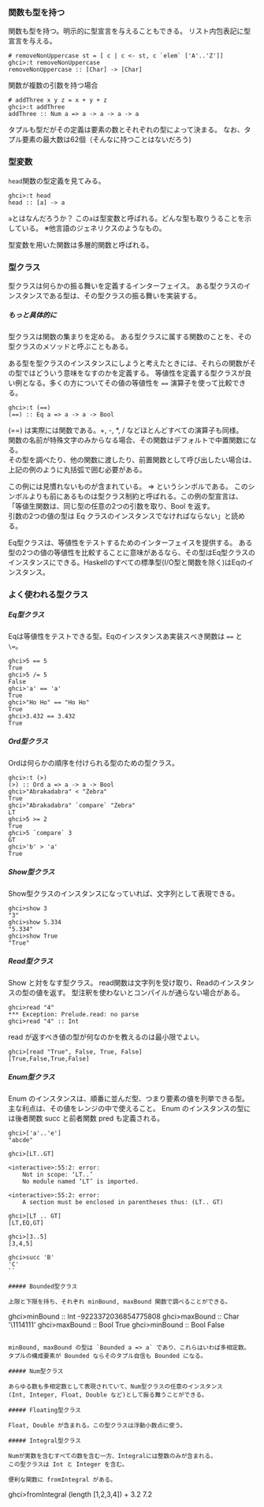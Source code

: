 ### 関数も型を持つ

関数も型を持つ。明示的に型宣言を与えることもできる。
リスト内包表記に型宣言を与える。

```
# removeNonUppercase st = [ c | c <- st, c `elem` ['A'..'Z']]
ghci>:t removeNonUppercase
removeNonUppercase :: [Char] -> [Char]
```

関数が複数の引数を持つ場合

```
# addThree x y z = x + y + z 
ghci>:t addThree
addThree :: Num a => a -> a -> a -> a
```

タプルも型だがその定義は要素の数とそれぞれの型によって決まる。
なお、タプル要素の最大数は62個（そんなに持つことはないだろう)

### 型変数

`head`関数の型定義を見てみる。

```
ghci>:t head
head :: [a] -> a
```

`a`とはなんだろうか？
この`a`は型変数と呼ばれる。どんな型も取りうることを示している。
※他言語のジェネリクスのようなもの。

型変数を用いた関数は多層的関数と呼ばれる。

### 型クラス

型クラスは何らかの振る舞いを定義するインターフェイス。
ある型クラスのインスタンスである型は、その型クラスの振る舞いを実装する。

##### もっと具体的に

型クラスは関数の集まりを定める。
ある型クラスに属する関数のことを、その型クラスのメソッドと呼ぶこともある。

ある型を型クラスのインスタンスにしようと考えたときには、それらの関数がその型ではどういう意味をなすのかを定義する。
等値性を定義する型クラスが良い例となる。多くの方についてその値の等値性を `==` 演算子を使って比較できる。

```
ghci>:t (==)
(==) :: Eq a => a -> a -> Bool
```

(==) は実際には関数である。+, -, *, / などほとんどすべての演算子も同様。  
関数の名前が特殊文字のみからなる場合、その関数はデフォルトで中置関数になる。  
その型を調べたり、他の関数に渡したり、前置関数として呼び出したい場合は、上記の例のように丸括弧で囲む必要がある。

この例には見慣れないものが含まれている。 => というシンボルである。
このシンボルよりも前にあるものは型クラス制約と呼ばれる。この例の型宣言は、
「等値生関数は、同じ型の任意の2つの引数を取り、Bool を返す。  
引数の2つの値の型は Eq クラスのインスタンスでなければならない」と読める。

Eq型クラスは、等値性をテストするためのインターフェイスを提供する。
ある型の2つの値の等値性を比較することに意味があるなら、その型はEq型クラスのインスタンスにできる。Haskellのすべての標準型(I/O型と関数を除く)はEqのインスタンス。

### よく使われる型クラス

##### Eq型クラス

Eqは等値性をテストできる型。Eqのインスタンスあ実装スべき関数は `==` と `\=`。  

```
ghci>5 == 5
True
ghci>5 /= 5
False
ghci>'a' == 'a'
True
ghci>"Ho Ho" == "Ho Ho"
True
ghci>3.432 == 3.432
True
```

##### Ord型クラス

Ordは何らかの順序を付けられる型のための型クラス。

```
ghci>:t (>)
(>) :: Ord a => a -> a -> Bool
ghci>"Abrakadabra" < "Zebra"
True
ghci>"Abrakadabra" `compare` "Zebra"
LT
ghci>5 >= 2
True
ghci>5 `compare` 3
GT
ghci>'b' > 'a'
True
```

##### Show型クラス

Show型クラスのインスタンスになっていれば、文字列として表現できる。

```
ghci>show 3
"3"
ghci>show 5.334
"5.334"
ghci>show True
"True"
```

##### Read型クラス

Show と対をなす型クラス。
read関数は文字列を受け取り、Readのインスタンスの型の値を返す。
型注釈を使わないとコンパイルが通らない場合がある。

```
ghci>read "4"
*** Exception: Prelude.read: no parse
ghci>read "4" :: Int
```

read が返すべき値の型が何なのかを教えるのは最小限でよい。

```
ghci>[read "True", False, True, False]
[True,False,True,False]
```

##### Enum型クラス

Enum のインスタンスは、順番に並んだ型、つまり要素の値を列挙できる型。
主な利点は、その値をレンジの中で使えること。
Enum のインスタンスの型には後者関数 succ と前者関数 pred も定義される。

```
ghci>['a'..'e']
"abcde"

ghci>[LT..GT]

<interactive>:55:2: error:
    Not in scope: ‘LT..’
    No module named ‘LT’ is imported.

<interactive>:55:2: error:
    A section must be enclosed in parentheses thus: (LT.. GT)

ghci>[LT .. GT]
[LT,EQ,GT]

ghci>[3..5]
[3,4,5]

ghci>succ 'B'
'C'
``

##### Bounded型クラス

上限と下限を持ち、それぞれ minBound, maxBound 関数で調べることができる。

```
ghci>minBound :: Int
-9223372036854775808
ghci>maxBound :: Char
'\1114111'
ghci>maxBound :: Bool
True
ghci>minBound :: Bool
False
```

minBound, maxBound の型は `Bounded a => a` であり、これらはいわば多相定数。
タプルの構成要素が Bounded ならそのタプル自信も Bounded になる。

##### Num型クラス

あらゆる数も多相定数として表現されていて、Num型クラスの任意のインスタンス
(Int, Integer, Float, Double など)として振る舞うことができる。

##### Floating型クラス

Float, Double が含まれる。この型クラスは浮動小数点に使う。

##### Integral型クラス

Numが実数を含むすべての数を含む一方、Integralには整数のみが含まれる。
この型クラスは Int と Integer を含む。

便利な関数に fromIntegral がある。

```
ghci>fromIntegral (length [1,2,3,4]) + 3.2
7.2
```
